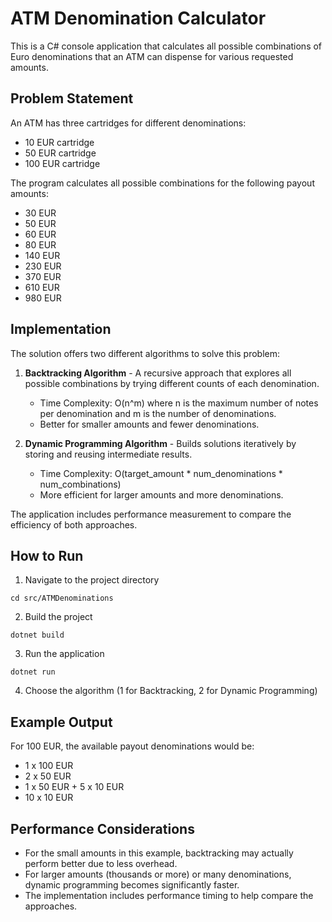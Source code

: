 # ATM Denomination Calculator

This is a C# console application that calculates all possible combinations of Euro denominations that an ATM can dispense for various requested amounts.

## Problem Statement

An ATM has three cartridges for different denominations:
- 10 EUR cartridge
- 50 EUR cartridge
- 100 EUR cartridge

The program calculates all possible combinations for the following payout amounts:
- 30 EUR
- 50 EUR
- 60 EUR
- 80 EUR
- 140 EUR
- 230 EUR
- 370 EUR
- 610 EUR
- 980 EUR

## Implementation

The solution offers two different algorithms to solve this problem:

1. **Backtracking Algorithm** - A recursive approach that explores all possible combinations by trying different counts of each denomination.
   - Time Complexity: O(n^m) where n is the maximum number of notes per denomination and m is the number of denominations.
   - Better for smaller amounts and fewer denominations.

2. **Dynamic Programming Algorithm** - Builds solutions iteratively by storing and reusing intermediate results.
   - Time Complexity: O(target_amount * num_denominations * num_combinations)
   - More efficient for larger amounts and more denominations.

The application includes performance measurement to compare the efficiency of both approaches.

## How to Run

1. Navigate to the project directory
```
cd src/ATMDenominations
```

2. Build the project
```
dotnet build
```

3. Run the application
```
dotnet run
```

4. Choose the algorithm (1 for Backtracking, 2 for Dynamic Programming)

## Example Output

For 100 EUR, the available payout denominations would be:
- 1 x 100 EUR
- 2 x 50 EUR
- 1 x 50 EUR + 5 x 10 EUR
- 10 x 10 EUR

## Performance Considerations

- For the small amounts in this example, backtracking may actually perform better due to less overhead.
- For larger amounts (thousands or more) or many denominations, dynamic programming becomes significantly faster.
- The implementation includes performance timing to help compare the approaches.